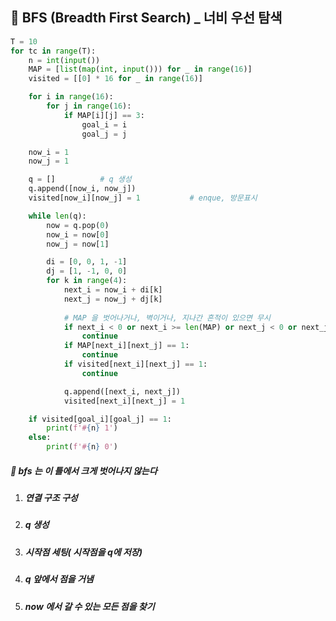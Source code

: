 ## :bookmark_tabs: BFS (Breadth First Search) _ 너비 우선 탐색



```python
T = 10
for tc in range(T):
    n = int(input())
    MAP = [list(map(int, input())) for _ in range(16)]
    visited = [[0] * 16 for _ in range(16)]

    for i in range(16):
        for j in range(16):
            if MAP[i][j] == 3:
                goal_i = i
                goal_j = j

    now_i = 1
    now_j = 1

    q = []          # q 생성
    q.append([now_i, now_j])
    visited[now_i][now_j] = 1           # enque, 방문표시

    while len(q):
        now = q.pop(0)
        now_i = now[0]
        now_j = now[1]

        di = [0, 0, 1, -1]
        dj = [1, -1, 0, 0]
        for k in range(4):
            next_i = now_i + di[k]
            next_j = now_j + dj[k]
			
            # MAP 을 벗어나거나, 벽이거나, 지나간 흔적이 있으면 무시
            if next_i < 0 or next_i >= len(MAP) or next_j < 0 or next_j >= len(MAP):
                continue
            if MAP[next_i][next_j] == 1:
                continue
            if visited[next_i][next_j] == 1:
                continue

            q.append([next_i, next_j])
            visited[next_i][next_j] = 1

    if visited[goal_i][goal_j] == 1:
        print(f'#{n} 1')
    else:
        print(f'#{n} 0')
```

##### :star2:  bfs 는 이 틀에서 크게 벗어나지 않는다



1. ##### 연결 구조 구성
2. ##### q 생성
3. ##### 시작점 세팅( 시작점을 q에 저장)
4. ##### q 앞에서 점을 거냄
5. ##### now 에서 갈 수 있는 모든 점을 찾기
